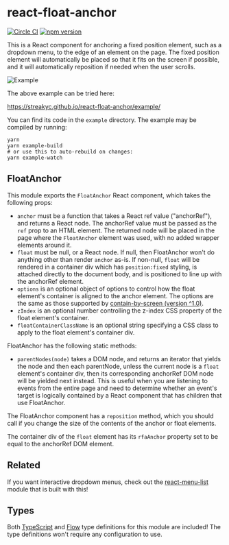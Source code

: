 # react-float-anchor

[![Circle CI](https://circleci.com/gh/StreakYC/react-float-anchor.svg?style=shield)](https://circleci.com/gh/StreakYC/react-float-anchor)
[![npm version](https://badge.fury.io/js/react-float-anchor.svg)](https://badge.fury.io/js/react-float-anchor)

This is a React component for anchoring a fixed position element, such as a
dropdown menu, to the edge of an element on the page. The fixed position
element will automatically be placed so that it fits on the screen if
possible, and it will automatically reposition if needed when the user scrolls.

![Example](https://streakyc.github.io/react-float-anchor/example.png)

The above example can be tried here:

https://streakyc.github.io/react-float-anchor/example/

You can find its code in the `example` directory. The example may be compiled
by running:

```
yarn
yarn example-build
# or use this to auto-rebuild on changes:
yarn example-watch
```

## FloatAnchor

This module exports the `FloatAnchor` React component, which takes the
following props:

* `anchor` must be a function that takes a React ref value ("anchorRef"), and
 returns a React node. The anchorRef value must be passed as the `ref` prop to
 an HTML element. The returned node will be placed in the page where the
 `FloatAnchor` element was used, with no added wrapper elements around it.
* `float` must be null, or a React node. If null, then FloatAnchor won't do
 anything other than render `anchor` as-is. If non-null, `float` will be
 rendered in a container div which has `position:fixed` styling, is attached
 directly to the document body, and is positioned to line up with the anchorRef
 element.
* `options` is an optional object of options to control how the float element's
 container is aligned to the anchor element. The options are the same as those
 supported by [contain-by-screen (version ^1.0)](https://github.com/AgentME/contain-by-screen#readme).
* `zIndex` is an optional number controlling the z-index CSS property of the
 float element's container.
* `floatContainerClassName` is an optional string specifying a CSS class to
 apply to the float element's container div.

FloatAnchor has the following static methods:

* `parentNodes(node)` takes a DOM node, and returns an iterator that yields the
 node and then each parentNode, unless the current node is a `float` element's
 container div, then its corresponding anchorRef DOM node will be yielded next
 instead. This is useful when you are listening to events from the entire page
 and need to determine whether an event's target is logically contained by a
 React component that has children that use FloatAnchor.

The FloatAnchor component has a `reposition` method, which you should call if
you change the size of the contents of the anchor or float elements.

The container div of the `float` element has its `rfaAnchor` property set to
be equal to the anchorRef DOM element.

## Related

If you want interactive dropdown menus, check out the
[react-menu-list](https://github.com/StreakYC/react-menu-list) module that
is built with this!

## Types

Both [TypeScript](https://www.typescriptlang.org/) and
[Flow](https://flowtype.org/) type definitions for this module are included!
The type definitions won't require any configuration to use.
